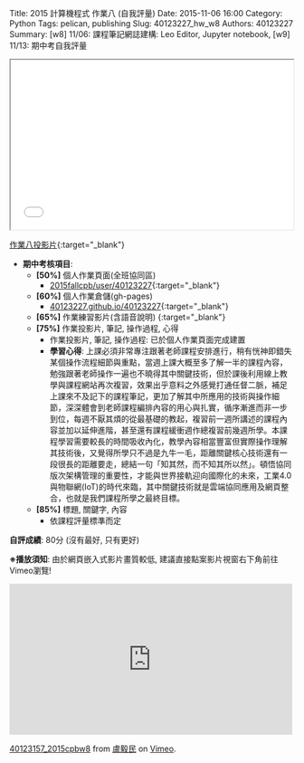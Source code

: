 Title: 2015 計算機程式 作業八 (自我評量)
Date: 2015-11-06 16:00
Category: Python
Tags: pelican, publishing
Slug: 40123227_hw_w8
Authors: 40123227
Summary: [w8] 11/06: 課程筆記網誌建構: Leo Editor, Jupyter notebook, [w9] 11/13: 期中考自我評量





<iframe src="40123227_cp_w8_p.html" width="500" height="300"></iframe>

[作業八投影片](40123227_cp_w8_p.html){:target="_blank"}

  * **期中考核項目**:
      * **[50%]** 個人作業頁面(全班協同區)
        * [2015fallcpb/user/40123227](http://2015fallhw.github.io/2015fallcpb/user/40123157/){:target="_blank"}
      * **[60%]** 個人作業倉儲(gh-pages)
        * [40123227.github.io/40123227](http://40123227.github.io/40123227/){:target="_blank"}
      * **[65%]** 作業練習影片(含語音說明)
        {:target="_blank"}
      * **[75%]** 作業投影片, 筆記, 操作過程, 心得
        * 作業投影片, 筆記, 操作過程: 已於個人作業頁面完成建置
        * **學習心得**:
            上課必須非常專注跟著老師課程安排進行，稍有恍神即錯失某個操作流程細節與重點，當週上課大概至多了解一半的課程內容，勉強跟著老師操作一遍也不曉得其中關鍵技術，但於課後利用線上教學與課程網站再次複習，效果出乎意料之外感覺打通任督二脈，補足上課來不及記下的課程筆記，更加了解其中所應用的技術與操作細節，深深體會到老師課程編排內容的用心與扎實，循序漸進而非一步到位，每週不厭其煩的從最基礎的教起，複習前一週所講述的課程內容並加以延伸進階，甚至還有課程緩衝週作總複習前幾週所學。本課程學習需要較長的時間吸收內化，教學內容相當豐富但實際操作理解其技術後，又覺得所學只不過是九牛一毛，距離關鍵核心技術還有一段很長的距離要走，總結一句「知其然，而不知其所以然」。頓悟協同版次架構管理的重要性，才能與世界接軌迎向國際化的未來，工業4.0與物聯網(IoT)的時代來臨，其中關鍵技術就是雲端協同應用及網頁整合，也就是我們課程所學之最終目標。
      * **[85%]** 標題, 關鍵字, 內容
        * 依課程評量標準而定

  **自評成績**: 80分 (沒有最好, 只有更好)


**※播放須知**: 由於網頁嵌入式影片畫質較低, 建議直接點案影片視窗右下角前往Vimeo瀏覽!

<iframe src="https://player.vimeo.com/video/145808429" width="500" height="267" frameborder="0" webkitallowfullscreen mozallowfullscreen allowfullscreen></iframe> <p><a href="https://vimeo.com/145808429">40123157_2015cpbw8</a> from <a href="https://vimeo.com/user25757242">盧毅民</a> on <a href="https://vimeo.com">Vimeo</a>.</p>

